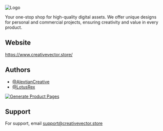 ![Logo](https://creativevector.store/img/cstore.png)

Your one-stop shop for high-quality digital assets. We offer unique designs for personal and commercial projects, ensuring creativity and value in every product.


## Website

https://www.creativevector.store/


## Authors

- [@AlextianCreative](https://github.com/CreativeVector)
- [@LotusRex](https://github.com/LotusRex)

[![Generate Product Pages](https://github.com/CreativeVector/CreativeVector.github.io/actions/workflows/generate-products.yml/badge.svg?branch=main)](https://github.com/CreativeVector/CreativeVector.github.io/actions/workflows/generate-products.yml)

## Support

For support, email support@creativevector.store

